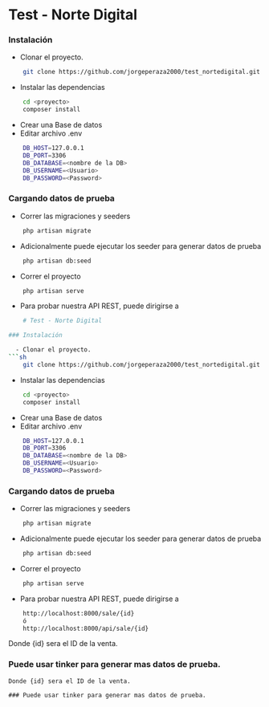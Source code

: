# Test - Norte Digital

### Instalación

  - Clonar el proyecto.
```sh
    git clone https://github.com/jorgeperaza2000/test_nortedigital.git <proyecto>
 ```
 - Instalar las dependencias
```sh
    cd <proyecto>
    composer install
```
 - Crear una Base de datos
 - Editar archivo .env
```sh
    DB_HOST=127.0.0.1
    DB_PORT=3306
    DB_DATABASE=<nombre de la DB>
    DB_USERNAME=<Usuario>
    DB_PASSWORD=<Password>
```
### Cargando datos de prueba
 - Correr las migraciones y seeders
```sh
    php artisan migrate
```
 - Adicionalmente puede ejecutar los seeder para generar datos de prueba
```sh
    php artisan db:seed
```
 - Correr el proyecto
```sh
    php artisan serve
```
 - Para probar nuestra API REST, puede dirigirse a
```sh
    # Test - Norte Digital

### Instalación

  - Clonar el proyecto.
```sh
    git clone https://github.com/jorgeperaza2000/test_nortedigital.git <proyecto>
 ```
 - Instalar las dependencias
```sh
    cd <proyecto>
    composer install
```
 - Crear una Base de datos
 - Editar archivo .env
```sh
    DB_HOST=127.0.0.1
    DB_PORT=3306
    DB_DATABASE=<nombre de la DB>
    DB_USERNAME=<Usuario>
    DB_PASSWORD=<Password>
```
### Cargando datos de prueba
 - Correr las migraciones y seeders
```sh
    php artisan migrate
```
 - Adicionalmente puede ejecutar los seeder para generar datos de prueba
```sh
    php artisan db:seed
```
 - Correr el proyecto
```sh
    php artisan serve
```
 - Para probar nuestra API REST, puede dirigirse a
```sh
    http://localhost:8000/sale/{id}
    ó
    http://localhost:8000/api/sale/{id}
```
Donde {id} sera el ID de la venta.

### Puede usar tinker para generar mas datos de prueba.
```
Donde {id} sera el ID de la venta.

### Puede usar tinker para generar mas datos de prueba.